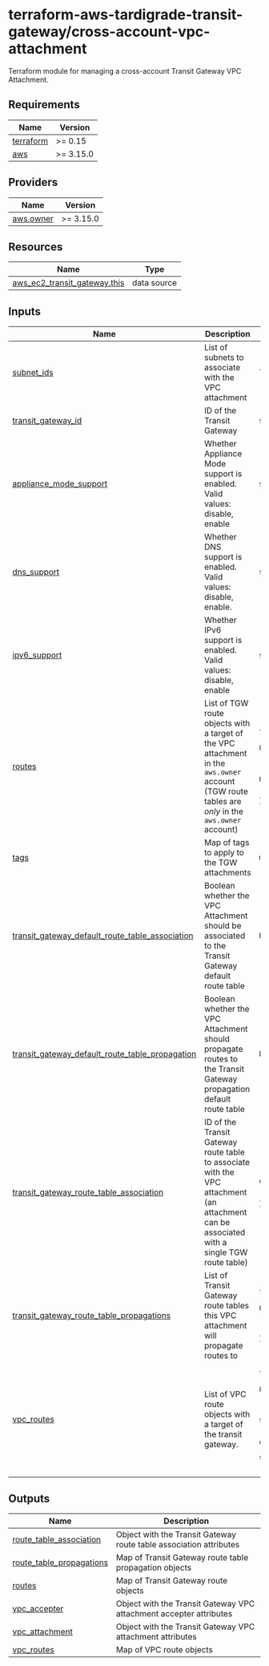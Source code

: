 # terraform-aws-tardigrade-transit-gateway/cross-account-vpc-attachment

Terraform module for managing a cross-account Transit Gateway VPC Attachment.

<!-- BEGIN TFDOCS -->
## Requirements

| Name | Version |
|------|---------|
| <a name="requirement_terraform"></a> [terraform](#requirement\_terraform) | >= 0.15 |
| <a name="requirement_aws"></a> [aws](#requirement\_aws) | >= 3.15.0 |

## Providers

| Name | Version |
|------|---------|
| <a name="provider_aws.owner"></a> [aws.owner](#provider\_aws.owner) | >= 3.15.0 |

## Resources

| Name | Type |
|------|------|
| [aws_ec2_transit_gateway.this](https://registry.terraform.io/providers/hashicorp/aws/latest/docs/data-sources/ec2_transit_gateway) | data source |

## Inputs

| Name | Description | Type | Default | Required |
|------|-------------|------|---------|:--------:|
| <a name="input_subnet_ids"></a> [subnet\_ids](#input\_subnet\_ids) | List of subnets to associate with the VPC attachment | `list(string)` | n/a | yes |
| <a name="input_transit_gateway_id"></a> [transit\_gateway\_id](#input\_transit\_gateway\_id) | ID of the Transit Gateway | `string` | n/a | yes |
| <a name="input_appliance_mode_support"></a> [appliance\_mode\_support](#input\_appliance\_mode\_support) | Whether Appliance Mode support is enabled. Valid values: disable, enable | `string` | `"disable"` | no |
| <a name="input_dns_support"></a> [dns\_support](#input\_dns\_support) | Whether DNS support is enabled. Valid values: disable, enable. | `string` | `"enable"` | no |
| <a name="input_ipv6_support"></a> [ipv6\_support](#input\_ipv6\_support) | Whether IPv6 support is enabled. Valid values: disable, enable | `string` | `"disable"` | no |
| <a name="input_routes"></a> [routes](#input\_routes) | List of TGW route objects with a target of the VPC attachment in the `aws.owner` account (TGW route tables are *only* in the `aws.owner` account) | <pre>list(object({<br>    # `name` is used as for_each key<br>    name                           = string<br>    destination_cidr_block         = string<br>    prefix_list_id                 = string<br>    transit_gateway_route_table_id = string<br>  }))</pre> | `[]` | no |
| <a name="input_tags"></a> [tags](#input\_tags) | Map of tags to apply to the TGW attachments | `map(string)` | `{}` | no |
| <a name="input_transit_gateway_default_route_table_association"></a> [transit\_gateway\_default\_route\_table\_association](#input\_transit\_gateway\_default\_route\_table\_association) | Boolean whether the VPC Attachment should be associated to the Transit Gateway default route table | `bool` | `true` | no |
| <a name="input_transit_gateway_default_route_table_propagation"></a> [transit\_gateway\_default\_route\_table\_propagation](#input\_transit\_gateway\_default\_route\_table\_propagation) | Boolean whether the VPC Attachment should propagate routes to the Transit Gateway propagation default route table | `bool` | `true` | no |
| <a name="input_transit_gateway_route_table_association"></a> [transit\_gateway\_route\_table\_association](#input\_transit\_gateway\_route\_table\_association) | ID of the Transit Gateway route table to associate with the VPC attachment (an attachment can be associated with a single TGW route table) | <pre>object({<br>    transit_gateway_route_table_id = string<br>  })</pre> | `null` | no |
| <a name="input_transit_gateway_route_table_propagations"></a> [transit\_gateway\_route\_table\_propagations](#input\_transit\_gateway\_route\_table\_propagations) | List of Transit Gateway route tables this VPC attachment will propagate routes to | <pre>list(object({<br>    # `name` is used as for_each key<br>    name                           = string<br>    transit_gateway_route_table_id = string<br>  }))</pre> | `[]` | no |
| <a name="input_vpc_routes"></a> [vpc\_routes](#input\_vpc\_routes) | List of VPC route objects with a target of the transit gateway. | <pre>list(object({<br>    # `name` is used as for_each key<br>    name                        = string<br>    provider                    = string<br>    route_table_id              = string<br>    destination_cidr_block      = string<br>    destination_ipv6_cidr_block = string<br>    destination_prefix_list_id  = string<br>  }))</pre> | `[]` | no |

## Outputs

| Name | Description |
|------|-------------|
| <a name="output_route_table_association"></a> [route\_table\_association](#output\_route\_table\_association) | Object with the Transit Gateway route table association attributes |
| <a name="output_route_table_propagations"></a> [route\_table\_propagations](#output\_route\_table\_propagations) | Map of Transit Gateway route table propagation objects |
| <a name="output_routes"></a> [routes](#output\_routes) | Map of Transit Gateway route objects |
| <a name="output_vpc_accepter"></a> [vpc\_accepter](#output\_vpc\_accepter) | Object with the Transit Gateway VPC attachment accepter attributes |
| <a name="output_vpc_attachment"></a> [vpc\_attachment](#output\_vpc\_attachment) | Object with the Transit Gateway VPC attachment attributes |
| <a name="output_vpc_routes"></a> [vpc\_routes](#output\_vpc\_routes) | Map of VPC route objects |

<!-- END TFDOCS -->
